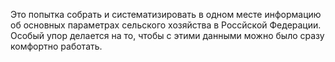 Это попытка собрать и систематизировать в одном месте информацию об основных параметрах сельского хозяйства в Россйской Федерации. Особый упор делается на то, чтобы с этими данными можно было сразу комфортно работать.
	

